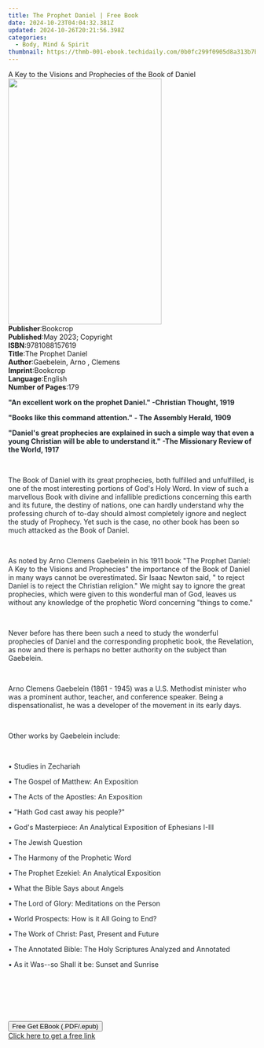 ```yaml
---
title: The Prophet Daniel | Free Book
date: 2024-10-23T04:04:32.381Z
updated: 2024-10-26T20:21:56.398Z
categories:
  - Body, Mind & Spirit
thumbnail: https://thmb-001-ebook.techidaily.com/0b0fc299f0905d8a313b7b581233414e734be9f08d1506ee94109ced343f5047.jpg
---
```

<main id="book-container">
  <div class="flex flex-col">
    <div class="book-brief flex-1 py-6 px-4 sm:p-6 md:py-10 md:px-8">
      <!-- brief-->
      <div class="book-brief-main">
        A Key to the Visions and Prophecies of the Book of Daniel
      </div>
    </div>
    <div
      class="book-meta-info flex-1 grid gap-4 col-start-1 col-end-3 row-start-1 sm:mb-6 sm:grid-cols-4 lg:gap-6 lg:col-start-2 lg:row-end-6 lg:row-span-6 lg:mb-0"
    >
      <div
        class="book-meta-info-left place-content-center mt-4 p-4 text-sm leading-6 col-start-2 col-span-2 dark:text-slate-400"
      >
        <img
          class="w-full h-500 object-cover rounded-lg sm:h-255 sm:col-span-2 lg:col-span-full"
          src="https://img-001-ebook.techidaily.com/116e54715528e604f8c1f05095346a3cbb9d41d2172eec0d1bc73fbd8b0c867a.jpg"
          alt=""
          width="312"
          height="500"
        />
      </div>
      <div
        class="book-meta-info-right mt-2 col-start-1 row-start-2 col-span-3 self-center"
      >
        <!-- meta data  -->
        <div class="flex flex-col px-4 md:px-8">
          <div class="flex-1">
            <strong>Publisher</strong>:<span class="px-2">Bookcrop</span>
          </div>
          <div class="flex-1">
            <strong>Published</strong>:<span class="px-2"
              >May 2023; Copyright</span
            >
          </div>
          <div class="flex-1">
            <strong>ISBN</strong>:<span class="px-2">9781088157619</span>
          </div>
          <div class="flex-1">
            <strong>Title</strong>:<span class="px-2">The Prophet Daniel</span>
          </div>
          <div class="flex-1">
            <strong>Author</strong>:<span class="px-2"
              >Gaebelein, Arno , Clemens</span
            >
          </div>
          <div class="flex-1">
            <strong>Imprint</strong>:<span class="px-2">Bookcrop</span>
          </div>
          <div class="flex-1">
            <strong>Language</strong>:<span class="px-2">English</span>
          </div>
          <div class="flex-1">
            <strong>Number of Pages</strong>:<span class="px-2">179</span>
          </div>
        </div>
      </div>
    </div>
    <div class="book-description flex-1 py-6 px-4 sm:p-6 md:py-10 md:px-8">
      <div class="book-description-main">
        <div accordion-content="" id="description">
          <p>
            <strong style="color: rgb(33, 40, 45)"
              >"An excellent work on the prophet Daniel." -Christian Thought,
              1919</strong
            >
          </p>
          <p>
            <strong style="color: rgb(33, 40, 45)"
              >"Books like this command attention." - The Assembly Herald,
              1909</strong
            >
          </p>
          <p>
            <strong style="color: rgb(33, 40, 45)"
              >"Daniel's great prophecies are explained in such a simple way
              that even a young Christian will be able to understand it." -The
              Missionary Review of the World, 1917</strong
            >
          </p>
          <p><br /></p>
          <p>
            <span style="color: rgb(33, 40, 45)"
              >The Book of Daniel with its great prophecies, both fulfilled and
              unfulfilled, is one of the most interesting portions of God's Holy
              Word. In view of such a marvellous Book with divine and infallible
              predictions concerning this earth and its future, the destiny of
              nations, one can hardly understand why the professing church of
              to-day should almost completely ignore and neglect the study of
              Prophecy. Yet such is the case, no other book has been so much
              attacked as the Book of Daniel.</span
            >
          </p>
          <p><br /></p>
          <p>
            <span style="color: rgb(33, 40, 45)"
              >As noted by Arno Clemens Gaebelein in his 1911 book "The Prophet
              Daniel: A Key to the Visions and Prophecies" the importance of the
              Book of Daniel in many ways cannot be overestimated. Sir Isaac
              Newton said, " to reject Daniel is to reject the Christian
              religion." We might say to ignore the great prophecies, which were
              given to this wonderful man of God, leaves us without any
              knowledge of the prophetic Word concerning "things to come."</span
            >
          </p>
          <p><br /></p>
          <p>
            <span style="color: rgb(33, 40, 45)"
              >Never before has there been such a need to study the wonderful
              prophecies of Daniel and the corresponding prophetic book, the
              Revelation, as now and there is perhaps no better authority on the
              subject than Gaebelein.</span
            >
          </p>
          <p><br /></p>
          <p>
            <span style="color: rgb(33, 40, 45)"
              >Arno Clemens Gaebelein (1861 - 1945) was a U.S. Methodist
              minister who was a prominent author, teacher, and conference
              speaker. Being a dispensationalist, he was a developer of the
              movement in its early days.</span
            >
          </p>
          <p><br /></p>
          <p>
            <span style="color: rgb(33, 40, 45)"
              >Other works by Gaebelein include:</span
            >
          </p>
          <p><br /></p>
          <p>
            <span style="color: rgb(33, 40, 45)">• Studies in Zechariah</span>
          </p>
          <p>
            <span style="color: rgb(33, 40, 45)"
              >• The Gospel of Matthew: An Exposition</span
            >
          </p>
          <p>
            <span style="color: rgb(33, 40, 45)"
              >• The Acts of the Apostles: An Exposition</span
            >
          </p>
          <p>
            <span style="color: rgb(33, 40, 45)"
              >• "Hath God cast away his people?"</span
            >
          </p>
          <p>
            <span style="color: rgb(33, 40, 45)"
              >• God's Masterpiece: An Analytical Exposition of Ephesians
              I-III</span
            >
          </p>
          <p>
            <span style="color: rgb(33, 40, 45)">• The Jewish Question</span>
          </p>
          <p>
            <span style="color: rgb(33, 40, 45)"
              >• The Harmony of the Prophetic Word</span
            >
          </p>
          <p>
            <span style="color: rgb(33, 40, 45)"
              >• The Prophet Ezekiel: An Analytical Exposition</span
            >
          </p>
          <p>
            <span style="color: rgb(33, 40, 45)"
              >• What the Bible Says about Angels</span
            >
          </p>
          <p>
            <span style="color: rgb(33, 40, 45)"
              >• The Lord of Glory: Meditations on the Person</span
            >
          </p>
          <p>
            <span style="color: rgb(33, 40, 45)"
              >• World Prospects: How is it All Going to End?</span
            >
          </p>
          <p>
            <span style="color: rgb(33, 40, 45)"
              >• The Work of Christ: Past, Present and Future</span
            >
          </p>
          <p>
            <span style="color: rgb(33, 40, 45)"
              >• The Annotated Bible: The Holy Scriptures Analyzed and
              Annotated</span
            >
          </p>
          <p>
            <span style="color: rgb(33, 40, 45)"
              >• As it Was--so Shall it be: Sunset and Sunrise</span
            >
          </p>
          <p><br /></p>
          <p><br /></p>
          <p><br /></p>
        </div>
        <div class="accordion-fader"></div>
      </div>
    </div>
    <div class="book-excerpts flex-1 py-6 px-4 sm:p-6 md:py-10 md:px-8"></div>
    <div
      class="book-about-author flex-1 py-6 px-4 sm:p-6 md:py-10 md:px-8"
    ></div>
    <div class="book-free-get flex-1 py-6 px-4 sm:p-6 md:py-10 md:px-8">
      <button
        id="btn-free-get"
        class="bg-blue-500 hover:bg-blue-700 text-white font-bold py-2 px-4 rounded"
      >
        Free Get EBook (.PDF/.epub)
      </button>
      <div id="countdown-display" class="px-2 text-lg mt-2"></div>
      <a
        id="free-link"
        class="hidden bg-blue-500 hover:bg-blue-700 text-white font-bold py-2 px-4 rounded"
        href="https://www.ebooks.com/en-us/book/210845780/the-prophet-daniel/gaebelein-arno-clemens/"
        target="_blank"
        >Click here to get a free link</a
      >
    </div>
    <script>
      let countdownTime = 0;
      let countdownInterval = null;
      document
        .getElementById('btn-free-get')
        .addEventListener('click', startCountdown);
      function startCountdown() {
        countdownTime = new Date().getTime() + 60000 * 3;
        countdownInterval = setInterval(updateCountdown, 1000);
        document.getElementById('btn-free-get').disabled = true;
        document
          .getElementById('btn-free-get')
          .classList.add('bg-gray-500', 'cursor-not-allowed');
      }
      function updateCountdown() {
        let currentTime = new Date().getTime();
        let timeLeft = countdownTime - currentTime;
        let secondsLeft = Math.floor(timeLeft / 1000);
        document.getElementById('countdown-display').innerHTML =
          `Remaining time: ${secondsLeft} seconds.`;
        if (secondsLeft <= 0) {
          clearInterval(countdownInterval);
          document.getElementById('btn-free-get').classList.add('hidden');
          document.getElementById('free-link').classList.remove('hidden');
          document.getElementById('countdown-display').innerHTML = '';
        }
      }
    </script>
  </div>
</main>

<ins class="adsbygoogle"
      style="display:block"
      data-ad-client="ca-pub-7571918770474297"
      data-ad-slot="8358498916"
      data-ad-format="auto"
      data-full-width-responsive="true"></ins>
    